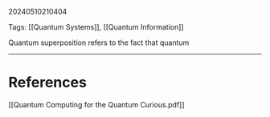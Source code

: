 20240510210404

Tags: [[Quantum Systems]], [[Quantum Information]]

Quantum superposition refers to the fact that quantum 
___
# References
[[Quantum Computing for the Quantum Curious.pdf]]
